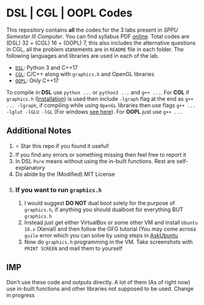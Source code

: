 # DSL | CGL | OOPL Codes

This repository contains **all** the codes for the 3 labs present in *SPPU Semester III Computer*. You can find syllabus PDF [online](https://pict.edu/time_table_syllabus/CE/SE-Computer-Engg-2019-Patt.pdf). Total codes are (DSL) 32 + (CGL) 16 + (OOPL) 7, this also includes the alternative questions in CGL, all the problem statements are in `README` file in each folder. The following languages and libraries are used in each of the lab. 

- [`DSL`](https://github.com/Eshan05/SemIII-Lab-SPPU/tree/main/DSL): Python 3 and C++17
- [`CGL`](https://github.com/Eshan05/SemIII-Lab-SPPU/tree/main/CGL): C/C++ along with `graphics.h` and OpenGL libraries
- [`OOPL`](https://github.com/Eshan05/SemIII-Lab-SPPU/tree/main/OOPL): Only C++17

To compile in **DSL** use `python ...` or `python3 ...` and `g++ ...`. For **CGL** if `graphics.h` ([Installation](https://www.geeksforgeeks.org/add-graphics-h-c-library-gcc-compiler-linux/)) is used then include `-lgraph` flag at the end as `g++ ... -lgraph`, if compiling while using `OpenGL` libraries then use flags `g++ ... -lglut -lGLU -lGL` (For windows [see here](https://github.com/Eshan05/C-Things/blob/main/Graphics/Notice.md#compiling)). For **OOPL** just use `g++ ...`

## Additional Notes

1. ⭐ Star this repo if you found it useful!
2. If you find any errors or something missing then feel free to report it
3. In DSL `Pure` means without using the in-built functions. Rest are self-explanatory
4. Do abide by the (Modified) MIT License
5. ### If you want to run `graphics.h`
    1. I would suggest **DO NOT** dual boot solely for the purpose of `graphics.h`, if anything you should dualboot for everything BUT `graphics.h`
    2. Instead just get either VirtualBox or some other VM and install `Ubuntu 16.x` (Xenial) and then follow the GFG tutorial (You may come across `guile` error which you can solve by using steps in [AskUbuntu](https://askubuntu.com/a/1120362)
    3. Now do `graphics.h` programming in the VM. Take screenshots with `PRINT SCREEN` and mail them to yourself

## IMP

Don't use these code and outputs directly. A lot of them (As of right now) use in-built functions and other libraries not supposed to be used. Change in progress 